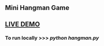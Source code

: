 ## Mini Hangman Game

## [LIVE DEMO](https://www.online-python.com/rxM0KXFqlk)

### To run locally >>> *python hangman.py*
